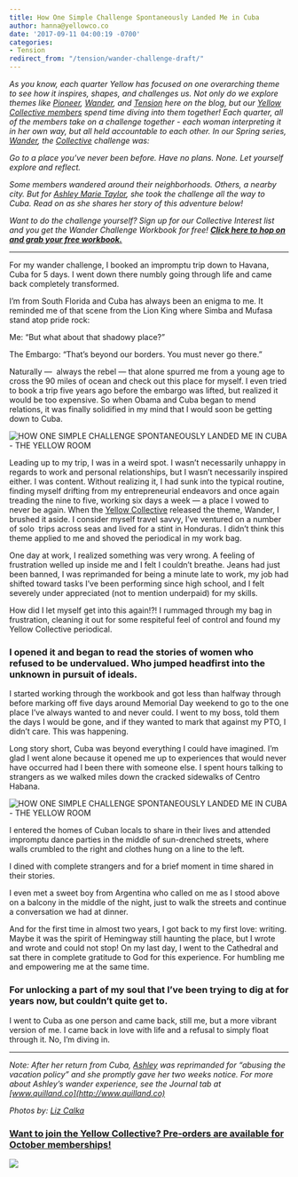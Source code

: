 ```yaml
---
title: How One Simple Challenge Spontaneously Landed Me in Cuba
author: hanna@yellowco.co
date: '2017-09-11 04:00:19 -0700'
categories:
- Tension
redirect_from: "/tension/wander-challenge-draft/"
---
```


_As you know, each quarter Yellow has focused on one overarching theme to see how it inspires, shapes, and challenges us. Not only do we explore themes like [Pioneer](http://yellowco.co/category/pioneer/), [Wander](http://yellowco.co/category/wander/), and [Tension](http://yellowco.co/category/tension/) here on the blog, but our [Yellow Collective members](https://yellowcollective.co/) spend time diving into them together! Each quarter, all of the members take on a challenge together - each woman interpreting it in her own way, but all held accountable to each other. In our Spring series, [Wander](http://yellowco.co/category/wander/), the [Collective](https://yellowcollective.co/) challenge was:_

_Go to a place you've never been before. Have no plans. None. Let yourself explore and reflect._

_Some members wandered around their neighborhoods. Others, a nearby city. But for [Ashley Marie Taylor](https://www.instagram.com/quill.co/), she took the challenge all the way to Cuba. Read on as she shares her story of this adventure below!_

_Want to do the challenge yourself? Sign up for our Collective Interest list and you get the Wander Challenge Workbook for free! **[Click here to hop on and grab your free workbook.](https://yellowcollective.lpages.co/leadbox/145ef7173f72a2%3A17a2246bc746dc/5642684278505472/)**_

* * *

For my wander challenge, I booked an impromptu trip down to Havana, Cuba for 5 days. I went down there numbly going through life and came back completely transformed.

I’m from South Florida and Cuba has always been an enigma to me. It reminded me of that scene from the Lion King where Simba and Mufasa stand atop pride rock:

Me: “But what about that shadowy place?”

The Embargo: “That’s beyond our borders. You must never go there.”

Naturally —  always the rebel — that alone spurred me from a young age to cross the 90 miles of ocean and check out this place for myself. I even tried to book a trip five years ago before the embargo was lifted, but realized it would be too expensive. So when Obama and Cuba began to mend relations, it was finally solidified in my mind that I would soon be getting down to Cuba.

![HOW ONE SIMPLE CHALLENGE SPONTANEOUSLY LANDED ME IN CUBA - THE YELLOW ROOM](https://yellow-blog-images.imgix.net/2017/09/1T5A8548.jpg)

Leading up to my trip, I was in a weird spot. I wasn’t necessarily unhappy in regards to work and personal relationships, but I wasn’t necessarily inspired either. I was content. Without realizing it, I had sunk into the typical routine, finding myself drifting from my entrepreneurial endeavors and once again treading the nine to five, working six days a week — a place I vowed to never be again. When the [Yellow Collective](https://yellowcollective.co/) released the theme, Wander, I brushed it aside. I consider myself travel savvy, I’ve ventured on a number of solo  trips across seas and lived for a stint in Honduras. I didn’t think this theme applied to me and shoved the periodical in my work bag.

One day at work, I realized something was very wrong. A feeling of frustration welled up inside me and I felt I couldn’t breathe. Jeans had just been banned, I was reprimanded for being a minute late to work, my job had shifted toward tasks I’ve been performing since high school, and I felt severely under appreciated (not to mention underpaid) for my skills.

How did I let myself get into this again!?! I rummaged through my bag in frustration, cleaning it out for some respiteful feel of control and found my Yellow Collective periodical.

### **I opened it and began to read the stories of women who refused to be undervalued. Who jumped headfirst into the unknown in pursuit of ideals.**

I started working through the workbook and got less than halfway through before marking off five days around Memorial Day weekend to go to the one place I’ve always wanted to and never could. I went to my boss, told them the days I would be gone, and if they wanted to mark that against my PTO, I didn’t care. This was happening.

Long story short, Cuba was beyond everything I could have imagined. I’m glad I went alone because it opened me up to experiences that would never have occurred had I been there with someone else. I spent hours talking to strangers as we walked miles down the cracked sidewalks of Centro Habana.

![HOW ONE SIMPLE CHALLENGE SPONTANEOUSLY LANDED ME IN CUBA - THE YELLOW ROOM](https://yellow-blog-images.imgix.net/2017/09/1T5A8551.jpg)

I entered the homes of Cuban locals to share in their lives and attended impromptu dance parties in the middle of sun-drenched streets, where walls crumbled to the right and clothes hung on a line to the left.

I dined with complete strangers and for a brief moment in time shared in their stories.

I even met a sweet boy from Argentina who called on me as I stood above on a balcony in the middle of the night, just to walk the streets and continue a conversation we had at dinner.

And for the first time in almost two years, I got back to my first love: writing. Maybe it was the spirit of Hemingway still haunting the place, but I wrote and wrote and could not stop! On my last day, I went to the Cathedral and sat there in complete gratitude to God for this experience. For humbling me and empowering me at the same time.

### **For unlocking a part of my soul that I’ve been trying to dig at for years now, but couldn’t quite get to.**

I went to Cuba as one person and came back, still me, but a more vibrant version of me. I came back in love with life and a refusal to simply float through it. No, I’m diving in.

* * *

_Note: After her return from Cuba, [Ashley](https://www.instagram.com/quill.co/) was reprimanded for “abusing the vacation policy” and she promptly gave her two weeks notice. For more about Ashley’s wander experience, see the Journal tab at [www.quilland.co](http://www.quilland.co)_

_Photos by: [Liz Calka](https://www.lizcalka.photo/)_

### [Want to join the Yellow Collective? Pre-orders are available for October memberships!](https://yellowcollective.co/)

[![](https://lh3.googleusercontent.com/okMo1IZjJFw-S3q_3a0l2pKhbqC92S8-elJSzHuIsaoEYo_xrBZcV0ChbnrjpwFvSHX4dJ5pfjTe3LPn6gWYJw=s0)](https://yellowcollective.lpages.co/leadbox/145ef7173f72a2%3A17a2246bc746dc/5642684278505472/)
